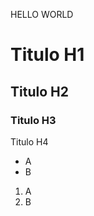 HELLO WORLD

<h1>Titulo H1</h1>
<h2>Titulo H2</h2>

<h3>
  Titulo H3
</h3

<h4>Titulo H4</h4>

<ul>
  <li>
    A
  </li>
  <li>
    B
  </li>
</ul>

<ol>
  <li>A</li>
  <li>B</li>
</ol>


